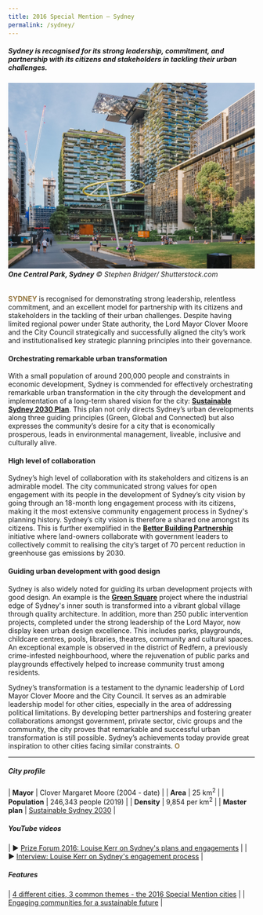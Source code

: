 ```yaml
---
title: 2016 Special Mention — Sydney
permalink: /sydney/
---
```


##### Sydney is recognised for its strong leadership, commitment, and partnership with its citizens and stakeholders in tackling their urban challenges.

###### ![One Central Park, Sydney](/images/special-mentions/sydney.jpg)**One Central Park, Sydney** © Stephen Bridger/ Shutterstock.com

<b><font color="#967942">SYDNEY</font></b> is recognised for demonstrating strong leadership, relentless commitment, and an excellent model for partnership with its citizens and stakeholders in the tackling of their urban challenges. Despite having limited regional power under State authority, the Lord Mayor Clover Moore and the City Council strategically and successfully aligned the city’s work and institutionalised key strategic planning principles into their governance. 

#### **Orchestrating remarkable urban transformation**

With a small population of around 200,000 people and constraints in economic development, Sydney is commended for effectively orchestrating remarkable urban transformation in the city through the development and implementation of a long-term shared vision for the city: [**Sustainable Sydney 2030 Plan**](https://www.cityofsydney.nsw.gov.au/sustainable-sydney-2030). This plan not only directs Sydney’s urban developments along three guiding principles (Green, Global and Connected) but also expresses the community’s desire for a city that is economically prosperous, leads in environmental management, liveable, inclusive and culturally alive.

#### **High level of collaboration**

Sydney’s high level of collaboration with its stakeholders and citizens is an admirable model. The city communicated strong values for open engagement with its people in the development of Sydney’s city vision by going through an 18-month long engagement process with its citizens, making it the most extensive community engagement process in Sydney's planning history. Sydney’s city vision is therefore a shared one amongst its citizens. This is further exemplified in the [**Better Building Partnership**](https://www.cityofsydney.nsw.gov.au/networks-partners/better-buildings-partnership) initiative where land-owners collaborate with government leaders to collectively commit to realising the city’s target of 70 percent reduction in greenhouse gas emissions by 2030.

#### **Guiding urban development with good design**

Sydney is also widely noted for guiding its urban development projects with good design. An example is the [**Green Square**](https://www.cityofsydney.nsw.gov.au/green-square) project where the industrial edge of Sydney's inner south is transformed into a vibrant global village through quality architecture. In addition, more than 250 public intervention projects, completed under the strong leadership of the Lord Mayor, now display keen urban design excellence. This includes parks, playgrounds, childcare centres, pools, libraries, theatres, community and cultural spaces. An exceptional example is observed in the district of Redfern, a previously crime-infested neighbourhood, where the rejuvenation of public parks and playgrounds effectively helped to increase community trust among residents.

Sydney’s transformation is a testament to the dynamic leadership of Lord Mayor Clover Moore and the City Council. It serves as an admirable leadership model for other cities, especially in the area of addressing political limitations. By developing better partnerships and fostering greater collaborations amongst government, private sector, civic groups and the community, the city proves that remarkable and successful urban transformation is still possible. Sydney’s achievements today provide great inspiration to other cities facing similar constraints. **<font color="#967942">O</font>**

---

##### **City profile** 

| **Mayor** | Clover Margaret Moore (2004 - date) |
| **Area** | 25 km<sup>2</sup> |
| **Population** | 246,343 people (2019) | 
| **Density** | 9,854 per km<sup>2</sup> |
| **Master plan** | [Sustainable Sydney 2030](https://www.cityofsydney.nsw.gov.au/sustainable-sydney-2030) |

##### **YouTube videos** 

| ▶️ [Prize Forum 2016: Louise Kerr on Sydney's plans and engagements](https://youtu.be/ZIp9r_VRTO8) |
| ▶️ [Interview: Louise Kerr on Sydney's engagement process](https://youtu.be/jhOuge9eupQ) |

##### **Features** 

| [4 different cities, 3 common themes - the 2016 Special Mention cities](/resources/features/four-different-cities/) |
| [Engaging communities for a sustainable future](/resources/features/engaging-communities-sustainable-future/) |
